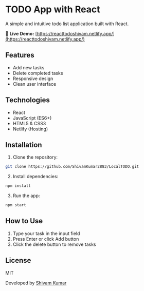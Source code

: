 # TODO App with React

A simple and intuitive todo list application built with React.

🔗 **Live Demo:** [https://reacttodoshivam.netlify.app/](https://reacttodoshivam.netlify.app/)

## Features
- Add new tasks
- Delete completed tasks
- Responsive design
- Clean user interface

## Technologies
- React
- JavaScript (ES6+)
- HTML5 & CSS3
- Netlify (Hosting)

## Installation
1. Clone the repository:
```bash
git clone https://github.com/ShivamKumar2883/LocalTODO.git
```
2. Install dependencies:
```bash
npm install
```
3. Run the app:
```bash
npm start
```

## How to Use
1. Type your task in the input field
2. Press Enter or click Add button
3. Click the delete button to remove tasks

## License
MIT


Developed by [Shivam Kumar](https://github.com/ShivamKumar2883)

